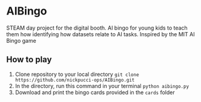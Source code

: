 # AIBingo
STEAM day project for the digital booth. AI bingo for young kids to teach them how identifying how datasets relate to AI tasks. Inspired by the MIT AI Bingo game

## How to play
1. Clone repository to your local directory `git clone https://github.com/nickpucci-ops/AIBingo.git`
2. In the directory, run this command in your terminal `python aibingo.py`
3. Download and print the bingo cards provided in the `cards` folder
